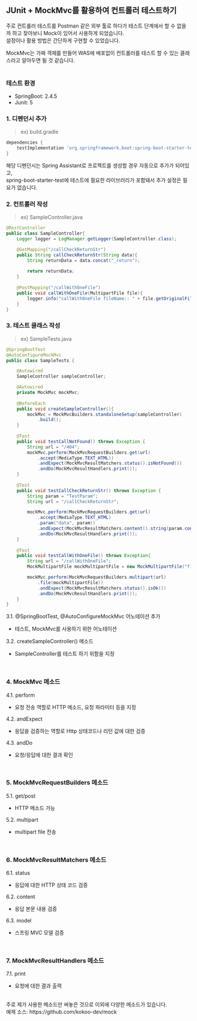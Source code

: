 ## JUnit + MockMvc를 활용하여 컨트롤러 테스트하기
주로 컨트롤러 테스트를 Postman 같은 외부 툴로 하다가 테스트 단계에서 할 수 없을까 하고 찾아보니 Mock이 있어서 사용하게 되었습니다. <br/>
설정이나 활용 방법은 간단하게 구현할 수 있었습니다.


MockMvc는 가짜 객체를 만들어 WAS에 배포없이 컨트롤러를 테스트 할 수 있는 클래스라고 알아두면 될 것 같습니다.<br/><br/>

### 테스트 환경
 - SpringBoot: 2.4.5
 - Junit: 5

### 1. 디펜던시 추가
> ex) build.gradle
~~~gradle
dependencies {
    testImplementation 'org.springframework.boot:spring-boot-starter-test'
}
~~~
해당 디펜던시는 Spring Assistant로 프로젝트를 생성할 경우 자동으로 추가가 되어있고, <br/>
spring-boot-starter-test에 테스트에 필요한 라이브러리가 포함돼서 추가 설정은 필요가 없습니다.

### 2. 컨트롤러 작성
> ex) SampleController.java
~~~java
@RestController
public class SampleController{
    Logger logger = LogManager.getLogger(SampleController.class);

    @GetMapping("/callCheckReturnStr")
    public String callCheckReturnStr(String data){
        String returnData = data.concat("_return");
        
        return returnData;
    }
    
    @PostMapping("/callWithOneFile")
    public void callWithOneFile(MultipartFile file){
        logger.info("callWithOneFile fileName:: " + file.getOriginalFilename());
    }
}
~~~

### 3. 테스트 클래스 작성
> ex) SampleTests.java
~~~java
@SpringBootTest
@AutoConfigureMockMvc
public class SampleTests {

    @Autowired
    SampleController sampleController;

    @Autowired
    private MockMvc mockMvc;
    
    @BeforeEach
    public void createSampleController(){
        mockMvc = MockMvcBuilders.standaloneSetup(sampleController)
            .build();
    }
    
    @Test
    public void testCallNotFound() throws Exception {
        String url = "/404";
        mockMvc.perform(MockMvcRequestBuilders.get(url)
            .accept(MediaType.TEXT_HTML))
            .andExpect(MockMvcResultMatchers.status().isNotFound())
            .andDo(MockMvcResultHandlers.print());
    }
    
    @Test
    public void testCallCheckReturnStr() throws Exception {
        String param = "TestParam";
        String url = "/callCheckReturnStr";

        mockMvc.perform(MockMvcRequestBuilders.get(url)
            .accept(MediaType.TEXT_HTML)
            .param("data", param))
            .andExpect(MockMvcResultMatchers.content().string(param.concat("_return")))
            .andDo(MockMvcResultHandlers.print());
    }
    
    @Test
    public void testCallWithOneFile() throws Exception{
        String url = "/callWithOneFile";
        MockMultipartFile mockMultipartFile = new MockMultipartFile("file", "test.txt", "text/plain", "Mock Test Text File".getBytes());

        mockMvc.perform(MockMvcRequestBuilders.multipart(url)
            .file(mockMultipartFile))
            .andExpect(MockMvcResultMatchers.status().isOk())
            .andDo(MockMvcResultHandlers.print());
    }
}
~~~


 3.1. @SpringBootTest, @AutoConfigureMockMvc 어노테이션 추가
  - 테스트, MockMvc를 사용하기 위한 어노테이션


 3.2. createSampleController() 메소드
  - SampleController를 테스트 하기 위함을 지정

<br/>

### 4. MockMvc 메소드
  4.1. perform
   - 요청 전송 역할로 HTTP 메소드, 요청 파라미터 등을 지정


  4.2. andExpect
   - 응답을 검증하는 역할로 Http 상태코드나 리턴 값에 대한 검증


  4.3. andDo
   - 요청/응답에 대한 결과 확인

<br/>

### 5. MockMvcRequestBuilders 메소드
  5.1. get/post
   - HTTP 메소드 가능
 
 
  5.2. multipart
   - multipart file 전송
 
<br/>

### 6. MockMvcResultMatchers 메소드
  6.1. status
   - 응답에 대한 HTTP 상태 코드 검증

 
  6.2. content
   - 응답 본문 내용 검증


  6.3. model
   - 스프링 MVC 모델 검증

<br/>

### 7. MockMvcResultHandlers 메소드
  7.1. print
   - 요청에 대한 결과 출력

<br/>
주로 제가 사용한 메소드만 써놓은 것으로 이외에 다양한 메소드가 있습니다. <br/>
예제 소스: https://github.com/kokoo-dev/mock
